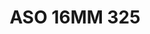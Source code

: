 ---
title: ASO 16MM 325
date: 
draft: false

# descripcion
description : Anillo de plata 925.

materials: Plata 1040

color: 

dimensions: 17mm diámetro

code: 05-23-1714

type: "Anillos"

categories: []

price: $6.110,00

price_eftvo: $5.190,00

# Images
# first image will be shown in the product page
images:
  # - image: "images/path_to_image"
  # La ubicacion de las imagenes es imagenes/Anillos/Anillos.Solo Plata/05-23-1714-aso-16mm-325

---
